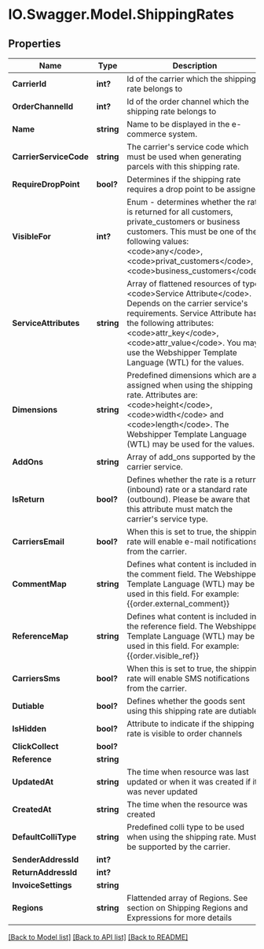 # IO.Swagger.Model.ShippingRates
## Properties

Name | Type | Description | Notes
------------ | ------------- | ------------- | -------------
**CarrierId** | **int?** | Id of the carrier which the shipping rate belongs to | [optional] 
**OrderChannelId** | **int?** | Id of the order channel which the shipping rate belongs to | [optional] 
**Name** | **string** | Name to be displayed in the e-commerce system. | [optional] 
**CarrierServiceCode** | **string** | The carrier&#x27;s service code which must be used when generating parcels with this shipping rate. | [optional] 
**RequireDropPoint** | **bool?** | Determines if the shipping rate requires a drop point to be assigned. | [optional] 
**VisibleFor** | **int?** | Enum - determines whether the rate is returned for all customers, private_customers or business customers. This must be one of the following values:  &lt;code&gt;any&lt;/code&gt;, &lt;code&gt;privat_customers&lt;/code&gt;, &lt;code&gt;business_customers&lt;/code&gt; | [optional] 
**ServiceAttributes** | **string** | Array of flattened resources of type &lt;code&gt;Service Attribute&lt;/code&gt;. Depends on the carrier service&#x27;s requirements. Service Attribute has the following attributes:  &lt;code&gt;attr_key&lt;/code&gt;, &lt;code&gt;attr_value&lt;/code&gt;. You may use the Webshipper Template Language (WTL) for the values. | [optional] 
**Dimensions** | **string** | Predefined dimensions which are a assigned when using the shipping rate. Attributes are: &lt;code&gt;height&lt;/code&gt;,&lt;code&gt;width&lt;/code&gt; and &lt;code&gt;length&lt;/code&gt;. The Webshipper Template Language (WTL) may be used for the values. | [optional] 
**AddOns** | **string** | Array of add_ons supported by the carrier service. | [optional] 
**IsReturn** | **bool?** | Defines whether the rate is a return (inbound) rate or a standard rate (outbound). Please be aware that this attribute must match the carrier&#x27;s service type. | [optional] 
**CarriersEmail** | **bool?** | When this is set to true, the shipping rate will enable e-mail notifications from the carrier. | [optional] 
**CommentMap** | **string** | Defines what content is included in the comment field. The Webshipper Template Language (WTL) may be used in this field. For example:  {{order.external_comment}} | [optional] 
**ReferenceMap** | **string** | Defines what content is included in the reference field. The Webshipper Template Language (WTL) may be used in this field. For example: {{order.visible_ref}} | [optional] 
**CarriersSms** | **bool?** | When this is set to true, the shipping rate will enable SMS notifications from the carrier. | [optional] 
**Dutiable** | **bool?** | Defines whether the goods sent using this shipping rate are dutiable. | [optional] 
**IsHidden** | **bool?** | Attribute to indicate if the shipping rate is visible to order channels | [optional] 
**ClickCollect** | **bool?** |  | [optional] 
**Reference** | **string** |  | [optional] 
**UpdatedAt** | **string** | The time when resource was last updated or when it was created if it was never updated | [optional] 
**CreatedAt** | **string** | The time when the resource was created | [optional] 
**DefaultColliType** | **string** | Predefined colli type to be used when using the shipping rate. Must be supported by the carrier. | [optional] 
**SenderAddressId** | **int?** |  | [optional] 
**ReturnAddressId** | **int?** |  | [optional] 
**InvoiceSettings** | **string** |  | [optional] 
**Regions** | **string** | Flattended array of Regions. See section on Shipping Regions and Expressions for more details | [optional] 

[[Back to Model list]](../README.md#documentation-for-models) [[Back to API list]](../README.md#documentation-for-api-endpoints) [[Back to README]](../README.md)

